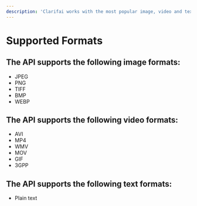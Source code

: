 ```yaml
---
description: 'Clarifai works with the most popular image, video and text formats.'
---
```


# Supported Formats

## The API supports the following image formats:

* JPEG
* PNG
* TIFF
* BMP
* WEBP

## The API supports the following video formats:

* AVI
* MP4
* WMV
* MOV
* GIF
* 3GPP

## The API supports the following text formats:

* Plain text

